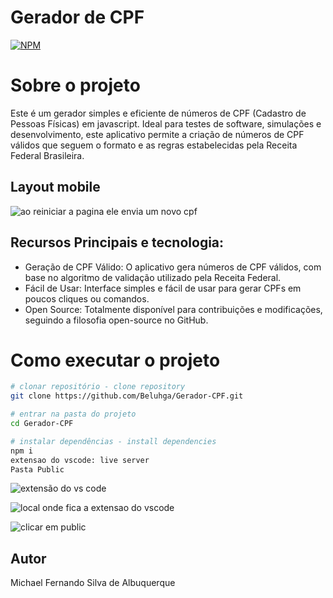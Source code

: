 # Gerador de CPF

[![NPM](https://img.shields.io/npm/l/react)](hhttps://github.com/Beluhga/AppTest-paraEstudo/blob/main/LICENSE) 

# Sobre o projeto
Este é um gerador simples e eficiente de números de CPF (Cadastro de Pessoas Físicas) em javascript. Ideal para testes de software, simulações e desenvolvimento, este aplicativo permite a criação de números de CPF válidos que seguem o formato e as regras estabelecidas pela Receita Federal Brasileira.
## Layout mobile
![ao reiniciar a pagina ele envia um novo cpf](https://github.com/user-attachments/assets/888d8c5d-85f7-483d-abc9-4f59b7c9e196)

## Recursos Principais e tecnologia:

- Geração de CPF Válido: O aplicativo gera números de CPF válidos, com base no algoritmo de validação utilizado pela Receita Federal.
- Fácil de Usar: Interface simples e fácil de usar para gerar CPFs em poucos cliques ou comandos.
- Open Source: Totalmente disponível para contribuições e modificações, seguindo a filosofia open-source no GitHub.

# Como executar o projeto

```bash
# clonar repositório - clone repository
git clone https://github.com/Beluhga/Gerador-CPF.git

# entrar na pasta do projeto
cd Gerador-CPF

# instalar dependências - install dependencies
npm i
extensao do vscode: live server
Pasta Public
```

![extensão do vs code](https://github.com/user-attachments/assets/b63fe2a1-b43a-421d-8caa-9f7276263cca)

![local onde fica a extensao do vscode](https://github.com/user-attachments/assets/a70819c1-49da-4cb2-97ab-e0873da7c1d9)

![clicar em public](https://github.com/user-attachments/assets/d6b2beae-e6f3-49f5-8e74-af773829610d)


## Autor

Michael Fernando Silva de Albuquerque

